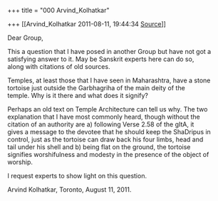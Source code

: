 +++
title = "000 Arvind_Kolhatkar"

+++
[[Arvind_Kolhatkar	2011-08-11, 19:44:34 [Source](https://groups.google.com/g/samskrita/c/iZ8HrWv4hVc)]]



Dear Group,  
  
This a question that I have posed in another Group but have not got a  
satisfying answer to it. May be Sanskrit experts here can do so,  
along with citations of old sources.  
  
Temples, at least those that I have seen in Maharashtra, have a stone  
tortoise just outside the Garbhagriha of the main deity of the  
temple. Why is it there and what does it signify?  
  
Perhaps an old text on Temple Architecture can tell us why. The two  
explanation that I have most commonly heard, though without the  
citation of an authority are a) following Verse 2.58 of the gItA, it  
gives a message to the devotee that he should keep the ShaDripus in  
control, just as the tortoise can draw back his four limbs, head and  
tail under his shell and b) being flat on the ground, the tortoise  
signifies worshifulness and modesty in the presence of the object of  
worship.  
  
I request experts to show light on this question.  
  
Arvind Kolhatkar, Toronto, August 11, 2011.  
  

